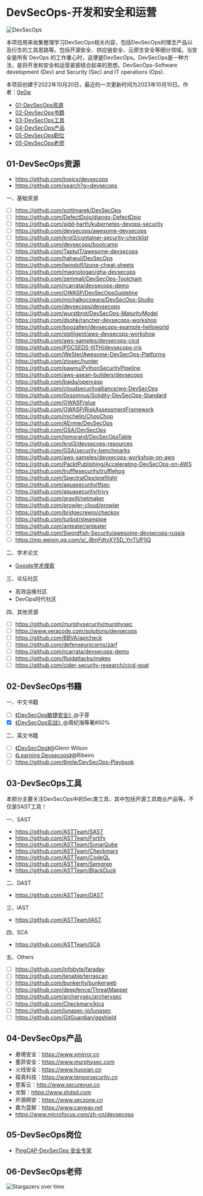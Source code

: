# DevSecOps-开发和安全和运营

![DevSecOps](https://socialify.git.ci/ASTTeam/DevSecOps/image?description=1&font=Inter&forks=1&issues=1&name=1&owner=1&pattern=Floating%20Cogs&pulls=1&stargazers=1&theme=Light)

本项目用来收集整理学习DevSecOps相关内容，包括DevSecOps的理念产品以及衍生的工具思路等。包括开源安全、供应链安全、云原生安全等细分领域。当安全是所有 DevOps 的工作重心时，这便是DevSecOps。DevSecOps是一种方法，是将开发和安全和运营紧密结合起来的思想。DevSecOps-Software development (Dev) and Security (Sec) and IT operations (Ops).

本项目创建于2022年10月20日，最近的一次更新时间为2023年10月10日。作者：[0e0w](https://github.com/0e0w/DevOps)

- [01-DevSecOps资源]()
- [02-DevSecOps书籍]()
- [03-DevSecOps工具]()
- [04-DevSecOps产品]()
- [05-DevSecOps职位]()
- [05-DevSecOps老师]()

## 01-DevSecOps资源

- https://github.com/topics/devsecops
- https://github.com/search?q=devsecops

一、基础资源
- [ ] https://github.com/sottlmarek/DevSecOps
- [ ] https://github.com/DefectDojo/django-DefectDojo
- [ ] https://github.com/sidd-harth/kubernetes-devops-security
- [ ] https://github.com/devsecops/awesome-devsecops
- [ ] https://github.com/krol3/container-security-checklist
- [ ] https://github.com/devsecops/bootcamp
- [ ] https://github.com/TaptuIT/awesome-devsecops
- [ ] https://github.com/hahwul/DevSecOps
- [ ] https://github.com/lwindolf/lzone-cheat-sheets
- [ ] https://github.com/magnologan/gha-devsecops
- [ ] https://github.com/zemmali/DevSecOps-Toolchain
- [ ] https://github.com/rcarrata/devsecops-demo
- [ ] https://github.com/OWASP/DevSecOpsGuideline
- [ ] https://github.com/michalkoczwara/DevSecOps-Studio
- [ ] https://github.com/devsecops/devsecops
- [ ] https://github.com/wurstbrot/DevSecOps-MaturityModel
- [ ] https://github.com/dsohk/rancher-devsecops-workshop
- [ ] https://github.com/boozallen/devsecops-example-helloworld
- [ ] https://github.com/stelligent/aws-devsecops-workshop
- [ ] https://github.com/aws-samples/devsecops-cicd
- [ ] https://github.com/PGCSEDS-IIITH/devsecops-iris
- [ ] https://github.com/We5ter/Awesome-DevSecOps-Platforms
- [ ] https://github.com/ztosec/hunter
- [ ] https://github.com/pawnu/PythonSecurityPipeline
- [ ] https://github.com/aws-asean-builders/devsecops
- [ ] https://github.com/baidu/openrasp
- [ ] https://github.com/cloudsecurityalliance/wg-DevSecOps
- [ ] https://github.com/0xsomnus/Solidity-DevSecOps-Standard
- [ ] https://github.com/OWASP/glue
- [ ] https://github.com/OWASP/RiskAssessmentFramework
- [ ] https://github.com/michelin/ChopChop
- [ ] https://github.com/AErmie/DevSecOps
- [ ] https://github.com/GSA/DevSecOps
- [ ] https://github.com/lgmorand/DevSecOpsTable
- [ ] https://github.com/krol3/devsecops-resources
- [ ] https://github.com/GSA/security-benchmarks
- [ ] https://github.com/aws-samples/devsecops-workshop-on-aws
- [ ] https://github.com/PacktPublishing/Accelerating-DevSecOps-on-AWS
- [ ] https://github.com/trufflesecurity/trufflehog
- [ ] https://github.com/SpectralOps/preflight
- [ ] https://github.com/aquasecurity/tfsec
- [ ] https://github.com/aquasecurity/trivy
- [ ] https://github.com/gravitl/netmaker
- [ ] https://github.com/prowler-cloud/prowler
- [ ] https://github.com/bridgecrewio/checkov
- [ ] https://github.com/turbot/steampipe
- [ ] https://github.com/anteater/anteater
- [ ] https://github.com/Swordfish-Security/awesome-devsecops-russia
- [ ] https://mp.weixin.qq.com/s/_jBmFdtyXY5D_YrrTUP1iQ

二、学术论文

- [Google学术搜索](https://scholar.google.com.hk/scholar?hl=zh-CN&as_sdt=0%2C5&q=devsecops&btnG=)

三、论坛社区

- 高效运维社区
- DevOps时代社区

四、其他资源
- [ ] https://github.com/murphysecurity/murphysec
- [ ] https://www.veracode.com/solutions/devsecops
- [ ] https://github.com/BBVA/apicheck
- [ ] https://github.com/defenseunicorns/zarf
- [ ] https://github.com/rcarrata/devsecops-demo
- [ ] https://github.com/fluidattacks/makes
- [ ] https://github.com/cider-security-research/cicd-goat

## 02-DevSecOps书籍

一、中文书籍
- [ ] [《DevSecOps敏捷安全》](https://item.jd.com/13272303.html)@子芽
- [x] [《DevSecOps实战》](https://item.jd.com/13016425.html)@周纪海等著#50%

二、英文书籍
- [ ] [《DevSecOps》](https://item.jd.com/10028188284125.html)@Glenn Wilson
- [ ] [《Learning Devsecops》](https://item.jd.com/10040874594859.html)@Ribeiro
- [ ] https://github.com/6mile/DevSecOps-Playbook

## 03-DevSecOps工具

本部分主要关注DevSecOps中的Sec类工具，其中包括开源工具商业产品等。不仅是SAST工具！

一、SAST
- https://github.com/ASTTeam/SAST
- https://github.com/ASTTeam/Fortify
- https://github.com/ASTTeam/SonarQube
- https://github.com/ASTTeam/Checkmarx
- https://github.com/ASTTeam/CodeQL
- https://github.com/ASTTeam/Semgrep
- https://github.com/ASTTeam/BlackDuck

二、DAST
- https://github.com/ASTTeam/DAST

三、IAST
- https://github.com/ASTTeam/IAST

四、SCA
- https://github.com/ASTTeam/SCA

五、Others
- [ ] https://github.com/infobyte/faraday
- [ ] https://github.com/tenable/terrascan
- [ ] https://github.com/bunkerity/bunkerweb
- [ ] https://github.com/deepfence/ThreatMapper
- [ ] https://github.com/archerysec/archerysec
- [ ] https://github.com/Checkmarx/kics
- [ ] https://github.com/lunasec-io/lunasec
- [ ] https://github.com/GitGuardian/ggshield

## 04-DevSecOps产品

- 悬境安全：https://www.xmirror.cn
- 墨菲安全：https://www.murphysec.com
- 火线安全：https://www.huoxian.cn
- 探真科技：https://www.tensorsecurity.cn
- 思客云：http://www.secureyun.cn
- 龙智：https://www.shdsd.com
- 开源网安：https://www.seczone.cn
- 嘉为蓝鲸：https://www.canway.net
- https://www.microfocus.com/zh-cn/devsecops

## 05-DevSecOps岗位

- [PingCAP-DevSecOps 安全专家](https://careers.pingcap.com/apply/pingcap/39950/#/job/3a7c73a4-cbd3-4381-bd68-8e5291710cf8)

## 06-DevSecOps老师

![Stargazers over time](https://starchart.cc//ASTTeam/DevSecOps.svg)